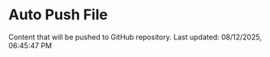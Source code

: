# Auto Push File

Content that will be pushed to GitHub repository.
Last updated: 08/12/2025, 06:45:47 PM